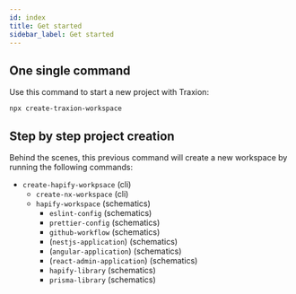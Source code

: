 ```yaml
---
id: index
title: Get started
sidebar_label: Get started
---
```


## One single command

Use this command to start a new project with Traxion:

```shell
npx create-traxion-workspace
```

## Step by step project creation

Behind the scenes, this previous command will create a new workspace by running the following commands:

- `create-hapify-workpsace` (cli)
  - `create-nx-workspace` (cli)
  - `hapify-workspace` (schematics)
    - `eslint-config` (schematics)
    - `prettier-config` (schematics)
    - `github-workflow` (schematics)
    - (`nestjs-application`) (schematics)
    - (`angular-application`) (schematics)
    - (`react-admin-application`) (schematics)
    - `hapify-library` (schematics)
    - `prisma-library` (schematics)
